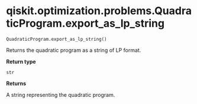 # qiskit.optimization.problems.QuadraticProgram.export\_as\_lp\_string

`QuadraticProgram.export_as_lp_string()`

Returns the quadratic program as a string of LP format.

**Return type**

`str`

**Returns**

A string representing the quadratic program.
